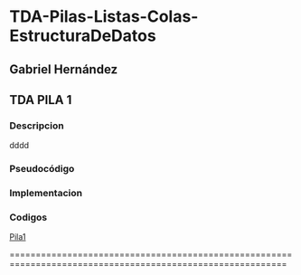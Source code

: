 # TDA-Pilas-Listas-Colas-EstructuraDeDatos
## Gabriel Hernández

## TDA PILA 1

### Descripcion 
dddd

### Pseudocódigo 

### Implementacion 

### Codigos

[Pila1](https://github.com/GABOHDEZ2001/TDAS/tree/main/ProgramasConTDA/src/Pila1)

===========================================================================================================
